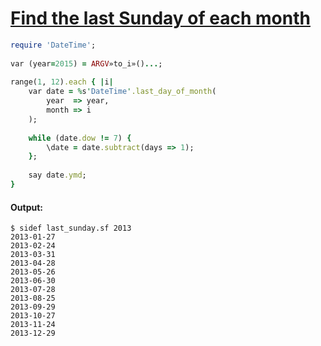 [1]: http://rosettacode.org/wiki/Find_the_last_Sunday_of_each_month

# [Find the last Sunday of each month][1]

```ruby
require 'DateTime';
 
var (year=2015) = ARGV»to_i»()...;
 
range(1, 12).each { |i|
    var date = %s'DateTime'.last_day_of_month(
        year  => year,
        month => i
    );
 
    while (date.dow != 7) {
        \date = date.subtract(days => 1);
    };
 
    say date.ymd;
}
```

#### Output:
```
$ sidef last_sunday.sf 2013
2013-01-27
2013-02-24
2013-03-31
2013-04-28
2013-05-26
2013-06-30
2013-07-28
2013-08-25
2013-09-29
2013-10-27
2013-11-24
2013-12-29
```